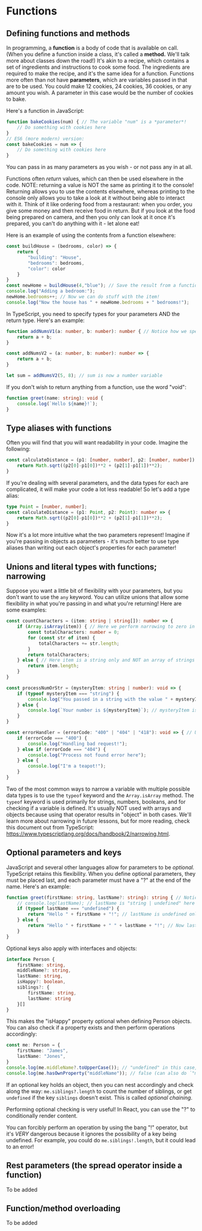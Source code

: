 # Functions

## Defining functions and methods
In programming, a **function** is a body of code that is available on call.  (When you define a function inside a class, it's called a **method.**  We'll talk more about classes down the road!)  It's akin to a recipe, which contains a set of ingredients and instructions to cook some food.  The ingredients are required to make the recipe, and it's the same idea for a function.  Functions more often than not have **parameters**, which are variables passed in that are to be used.  You could make 12 cookies, 24 cookies, 36 cookies, or any amount you wish.  A parameter in this case would be the number of cookies to bake.

Here's a function in JavaScript:
```js
function bakeCookies(num) { // The variable "num" is a *parameter*!
    // Do something with cookies here
}
// ES6 (more modern) version:
const bakeCookies = num => {
    // Do something with cookies here
}
```
You can pass in as many parameters as you wish - or not pass any in at all.

Functions often *return* values, which can then be used elsewhere in the code.  NOTE: returning a value is NOT the same as printing it to the console!  Returning allows you to use the contents elsewhere, whereas printing to the console only allows you to take a look at it without being able to interact with it.  Think of it like ordering food from a restaurant: when you order, you give some money and then receive food in return.  But if you look at the food being prepared on camera, and then you only can look at it once it's prepared, you can't do anything with it - let alone eat!

Here is an example of using the contents from a function elsewhere:
```js
const buildHouse = (bedrooms, color) => {
    return {
        "building": "House",
        "bedrooms": bedrooms,
        "color": color
    }
}
const newHome = buildHouse(4,"blue"); // Save the result from a function
console.log("Adding a bedroom:");
newHome.bedrooms++; // Now we can do stuff with the item!
console.log("Now the house has " + newHome.bedrooms + " bedrooms!");
```

In TypeScript, you need to specify types for your parameters AND the return type.  Here's an example:
```ts
function addNumsV1(a: number, b: number): number { // Notice how we specify data types for each parameter, then the type for the return value.
    return a + b;
}

const addNumsV2 = (a: number, b: number): number => {
    return a + b;
}

let sum = addNumsV2(5, 8); // sum is now a number variable
```
If you don't wish to return anything from a function, use the word "void":
```ts
function greet(name: string): void {
    console.log(`Hello ${name}!`);
}
```

## Type aliases with functions
Often you will find that you will want readability in your code.  Imagine the following:
```ts
const calculateDistance = (p1: [number, number], p2: [number, number]): number => {
    return Math.sqrt((p2[0]-p1[0])**2 + (p2[1]-p1[1])**2);
}
```
If you're dealing with several parameters, and the data types for each are complicated, it will make your code a lot less readable!  So let's add a type alias:
```ts
type Point = [number, number];
const calculateDistance = (p1: Point, p2: Point): number => {
    return Math.sqrt((p2[0]-p1[0])**2 + (p2[1]-p1[1])**2);
}
```
Now it's a lot more intuitive what the two parameters represent!  Imagine if you're passing in objects as parameters - it's much better to use type aliases than writing out each object's properties for each parameter!

## Unions and literal types with functions; narrowing
Suppose you want a little bit of flexibility with your parameters, but you don't want to use the `any` keyword.  You can utilize unions that allow some flexibility in what you're passing in and what you're returning!  Here are some examples:
```ts
const countCharacters = (item: string | string[]): number => {
    if (Array.isArray(item)) { // Here we perform narrowing to zero in on the type of the parameter, which affects the operations we can perform
        const totalCharacters: number = 0;
        for (const str of item) {
            totalCharacters += str.length;
        }
        return totalCharacters;
    } else { // Here item is a string only and NOT an array of strings
        return item.length;
    }
}

const processNumOrStr = (mysteryItem: string | number): void => {
    if (typeof mysteryItem === "string") {
        console.log("You passed in a string with the value " + mysteryItem); // mysteryItem is a string
    } else {
        console.log(`Your number is ${mysteryItem}`); // mysteryItem is a number
    }
}

const errorHandler = (errorCode: "400" | "404" | "418"): void => { // Using literals
    if (errorCode === "400") {
        console.log("Handling bad request!");
    } else if (errorCode === "404") {
        console.log("Process not found error here");
    } else {
        console.log("I'm a teapot!");
    }
}
```
Two of the most common ways to narrow a variable with multiple possible data types is to use the `typeof` keyword and the `Array.isArray` method.  The `typeof` keyword is used primarily for strings, numbers, booleans, and for checking if a variable is defined.  It's usually NOT used with arrays and objects because using that operator results in "object" in both cases.
We'll learn more about narrowing in future lessons, but for more reading, check this document out from TypeScript: https://www.typescriptlang.org/docs/handbook/2/narrowing.html.

## Optional parameters and keys
JavaScript and several other languages allow for parameters to be *optional.*  TypeScript retains this flexibility.  When you define optional parameters, they must be placed last, and each parameter must have a "?" at the end of the name.  Here's an example:
```ts
function greet(firstName: string, lastName?: string): string { // Notice how lastName is at the end and is optional thanks to the "?" symbol
    // console.log(lastName); // lastName is "string | undefined" here
    if (typeof lastName === "undefined") {
        return "Hello " + firstName + "!"; // lastName is undefined only here
    } else {
        return "Hello " + firstName + " " + lastName + "!"; // Now lastName is a string only thanks to narrowing
    }
}
```
Optional keys also apply with interfaces and objects:
```ts
interface Person {
    firstName: string,
    middleName?: string,
    lastName: string,
    isHappy?: boolean,
    siblings?: {
        firstName: string,
        lastName: string
    }[]
}
```
This makes the "isHappy" property optional when defining Person objects.  You can also check if a property exists and then perform operations accordingly:
```ts
const me: Person = {
    firstName: "James",
    lastName: "Jones",
}
console.log(me.middleName?.toUpperCase()); // "undefined" in this case, but if we had a middle name, then we see it converted to all caps
console.log(me.hasOwnProperty("middleName")); // false (can also do `"middleName" in me`); there are other ways
```
If an optional key holds an object, then you can nest accordingly and check along the way: `me.siblings?.length` to count the number of siblings, or get `undefined` if the key `siblings` doesn't exist.  This is called *optional chaining*.

Performing optional checking is very useful!  In React, you can use the "?" to conditionally render content.

You can forcibly perform an operation by using the bang "!" operator, but it's *VERY* dangerous because it ignores the possibility of a key being undefined.  For example, you could do `me.siblings!.length`, but it could lead to an error!

## Rest parameters (the spread operator inside a function)
To be added

## Function/method overloading
To be added